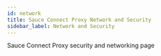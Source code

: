 ```yaml
---
id: network
title: Sauce Connect Proxy Network and Security
sidebar_label: Network and Security
---
```


Sauce Connect Proxy security and networking page